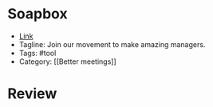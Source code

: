 # Soapbox
- [Link](https://soapboxhq.com/)
- Tagline: Join our movement to make amazing managers.
- Tags: #tool
- Category: [[Better meetings]]

# Review
